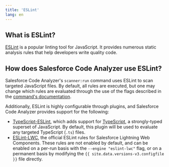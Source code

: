 ```yaml
---
title: 'ESLint'
lang: en
---
```

## What is ESLint?
[ESLint](https://eslint.org) is a popular linting tool for JavaScript. It provides numerous static analysis rules that
help developers write quality code.

## How does Salesforce Code Analyzer use ESLint?
Salesforce Code Analyzer's `scanner:run` command uses ESLint to scan targeted JavaScript files. By default, all rules
are executed, but one may change which rules are evaluated through the use of the flags described in the
[command's documentation](./en/v3.x/scanner-commands/run/#options).

Additionally, ESLint is highly configurable through plugins, and Salesforce Code Analyzer provides support for the following:
- [TypeScript-ESLint](https://github.com/typescript-eslint/typescript-eslint), which adds support for
[TypeScript](https://typescriptlang.org), a strongly-typed superset of JavaScript. By default, this plugin will be used
to evaluate any targeted TypeScript (`.ts`) files.
- [ESLint-LWC](https://github.com/salesforce/eslint-plugin-lwc), the official ESLint rules for Salesforce Lightning Web
Components. These rules are not enabled by default, and can be enabled on a per-run basis with the
`--engine "eslint-lwc"` flag, or on a permanent basis by modifying the `{{ site.data.versions-v3.configfile }}` file directly.
